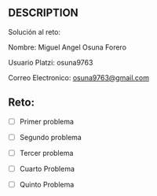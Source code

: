 ## DESCRIPTION

Solución al reto:

Nombre: Miguel Angel Osuna Forero

Usuario Platzi: osuna9763

Correo Electronico: osuna9763@gmail.com

## Reto:

- [ ] Primer problema
- [ ] Segundo problema
- [ ] Tercer problema
- [ ] Cuarto Problema
- [ ] Quinto Problema

